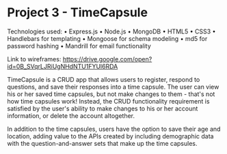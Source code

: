 # Project 3 - TimeCapsule

Technologies used:
• Express.js
• Node.js
• MongoDB
• HTML5
• CSS3
• Handlebars for templating
• Mongoose for schema modeling
• md5 for password hashing
• Mandrill for email functionality

Link to wireframes: https://drive.google.com/open?id=0B_SVqrLJRiUgNHdNTU1FYUl6RDA

TimeCapsule is a CRUD app that allows users to register, respond to questions, and save their responses into a time capsule. The user can view his or her saved time capsules, but not make changes to them - that's not how time capsules work! Instead, the CRUD functionality requirement is satisfied by the user's ability to make changes to his or her account information, or delete the account altogether.

In addition to the time capsules, users have the option to save their age and location, adding value to the APIs created by including demographic data with the question-and-answer sets that make up the time capsules.










